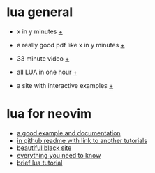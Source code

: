 # lua general

+ x in y minutes [+](https://learnxinyminutes.com/docs/lua/)
+ a really good pdf like x in y minutes [+](https://raw.githubusercontent.com/medwatt/Notes/main/Lua/Lua_Quick_Guide.pdf)

+ 33 minute video [+](https://www.youtube.com/watch?v=IP3J56sKtn0)
+ all LUA in one hour [+](https://www.youtube.com/watch?v=iMacxZQMPXs)
+ a site with interactive examples [+](https://www.luascript.dev/learn)

# lua for neovim
 + [a good example and documentation](https://oroques.dev/notes/neovim-init/)
 + [in github readme with link to another tutorials](https://github.com/nanotee/nvim-lua-guide)
 + [beautiful black site](https://teukka.tech/luanvim.html)
 + [everything you need to know](https://vonheikemen.github.io/devlog/tools/configuring-neovim-using-lua/)
 + [brief lua tutorial](https://www.gatlin.io/blog/post/lua-primer-for-neovim)


